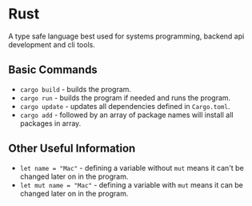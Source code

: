 # Rust

A type safe language best used for systems programming, backend api development and cli tools.

## Basic Commands

- `cargo build` - builds the program.
- `cargo run` - builds the program if needed and runs the program.
- `cargo update` - updates all dependencies defined in `Cargo.toml`.
- `cargo add` - followed by an array of package names will install all packages in array.

## Other Useful Information

- `let name = "Mac"` - defining a variable without `mut` means it can't be changed later on in the program.
- `let mut name = "Mac"` - defining a variable with `mut` means it can be changed later on in the program.
